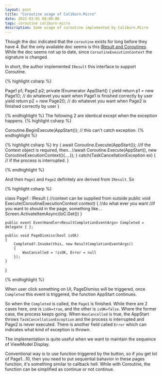 ```yaml
---
layout: post
title: "Coroutine usage of Caliburn.Micro"
date: 2022-03-01 00:00:00
tags: coroutine caliburn-micro
description: Some usage of coroutine implemented by Caliburn.Micro
---
```


Though the doc indicated that the `coroutine` exists for long before they have 4. But the only available doc seems is this [IResult and Coroutines](https://caliburnmicro.com/documentation/coroutines). While the doc seems not up to date, since `CoroutineExecutionContext` the signature is changed.

In short, the author implemented `IResult` this interface to support Coroutine.

{% highlight csharp %}

Page1 p1;
Page2 p2;
private IEnumerator<IResult> AppStart()
{
    yield return p1 = new Page1();
    // do whatevet you want when Page1 is finished correctly by user 
    yield return p2 = new Page2();
    // do whatevet you want when Page2 is finished correctly by user 
}

{% endhighlight %}
The following 2 are identical except when the exception happens.
{% highlight csharp %}

Coroutine.BeginExecute(AppStart());
// this can't catch exception.
{% endhighlight %}

{% highlight csharp %}
try
{
    await Coroutine.Execute(AppStart());
    //if the Context object is required, then..
    //await Coroutine.Execute(AppStart(), new CoroutineExecutionContext(){....});
} 
catch(TaskCancellationException ex)
{
    // if the process is interrupted.
}

{% endhighlight %}

And then `Page1` and `Page2` definitely are derived from `IResult`. So 

{% highlight csharp %}

class Page1 : IResult
{
    //context can be supplied from outside
    public void Execute(CoroutineExecutionContext context)
    {
        //do what ever you want
        //if you want to should in the page, something like...
        Screen.ActivateItemAsync(IoC.Get<Page1ViewModel>())
    }

    public event EventHandler<ResultCompletionEventArgs> Completed = delegate { };
    
    public void PageDismiss(bool isOk) 
    {
        Completed?.Invoke(this, new ResultCompletionEventArgs()
        {
            WasCancelled = !isOK, Error = null
        });
    }
}

{% endhighlight %}

When user click something on UI, PageDismiss will be triggered, once `Completed` this event is triggered, the function AppStart continues.

So when the `Completed` is called, the `Page1` is finished. While there are 2 cases here, one is    `isOk=true`, and the other is `isOK=false`. Where the former case, the process keeps going. When `WasCancelled` is true, the AppStart throws `TaskCancellationException` and the process is interrupted and Page2 is never executed. There is another field called `Error` which can indicates what kind of exception is thrown.

The implementation is quite useful when we want to maintain the sequence of ViewModel Display.

Conventional way is to use function triggered by the button, so if you get lot of Page1...10, then you need to put sequential bahavior in these pages function, it's something similar to callback hell. While with Coroutine, the function can be simplified as continue or not continue.